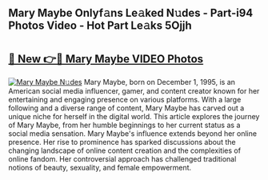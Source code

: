 ## Mary Maybe Onlyf𝚊ns Le𝚊ked N𝚞des - Part-i94 Photos Video - Hot Part Le𝚊ks 5Ojjh

# <h2><a href="http://ab42978.deff.icu/?id=Mary+Maybe">🔗 New 👉🔴 Mary Maybe VIDEO Photos</a></h2>

[![Mary Maybe N𝚞des](https://i.imgur.com/rIISA9y.gif)](http://ab42978.deff.icu/?id=Mary+Maybe)
Mary Maybe, born on December 1, 1995, is an American social media influencer, gamer, and content creator known for her entertaining and engaging presence on various platforms. With a large following and a diverse range of content, Mary Maybe has carved out a unique niche for herself in the digital world. This article explores the journey of Mary Maybe, from her humble beginnings to her current status as a social media sensation. Mary Maybe's influence extends beyond her online presence. Her rise to prominence has sparked discussions about the changing landscape of online content creation and the complexities of online fandom. Her controversial approach has challenged traditional notions of beauty, sexuality, and female empowerment.

